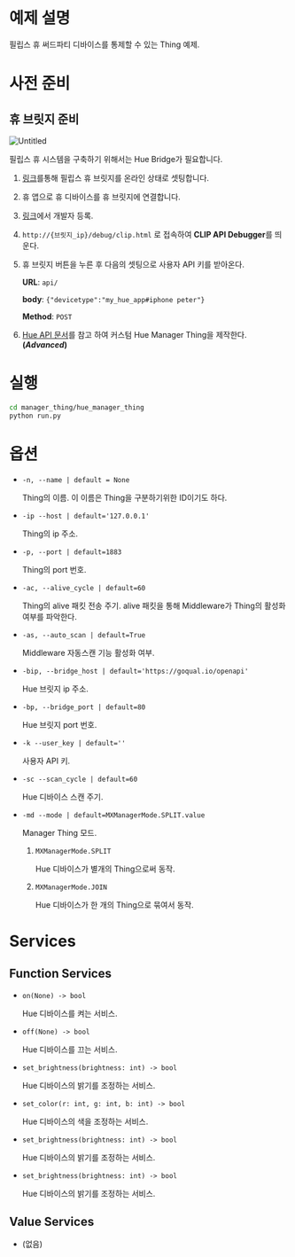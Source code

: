 # 예제 설명

필립스 휴 써드파티 디바이스를 통제할 수 있는 Thing 예제.

# 사전 준비

## 휴 브릿지 준비

![Untitled](https://s3-us-west-2.amazonaws.com/secure.notion-static.com/d2d7085c-9ebb-4ce5-8dc5-a6ddd5aeb91e/Untitled.png)

필립스 휴 시스템을 구축하기 위해서는 Hue Bridge가 필요합니다.

1. [링크](https://ko.manuals.plus/philips/929001180603-hue-smart-bridge-manual)를통해 필립스 휴 브릿지를 온라인 상태로 셋팅합니다.
2. 휴 앱으로 휴 디바이스를 휴 브릿지에 연결합니다.
3. [링크](https://developers.meethue.com/develop/get-started-2/)에서 개발자 등록.
4. `http://{브릿지_ip}/debug/clip.html` 로 접속하여 **CLIP API Debugger**를 띄운다.
5. 휴 브릿지 버튼을 누른 후 다음의 셋팅으로 사용자 API 키를 받아온다.

   **URL**: `api/`

   **body**: `{"devicetype":"my_hue_app#iphone peter"}`

   **Method**: `POST`

6. [Hue API 문서](https://developers.meethue.com/develop/hue-api-v2/api-reference/)를 참고 하여 커스텀 Hue Manager Thing을 제작한다. **(_Advanced_)**

# 실행

```bash
cd manager_thing/hue_manager_thing
python run.py
```

# 옵션

- `-n, --name | default = None`

  Thing의 이름. 이 이름은 Thing을 구분하기위한 ID이기도 하다.

- `-ip --host | default='127.0.0.1'`

  Thing의 ip 주소.

- `-p, --port | default=1883`

  Thing의 port 번호.

- `-ac, --alive_cycle | default=60`

  Thing의 alive 패킷 전송 주기. alive 패킷을 통해 Middleware가 Thing의 활성화 여부를 파악한다.

- `-as, --auto_scan | default=True`

  Middleware 자동스캔 기능 활성화 여부.

- `-bip, --bridge_host | default='https://goqual.io/openapi'`

  Hue 브릿지 ip 주소.

- `-bp, --bridge_port | default=80`

  Hue 브릿지 port 번호.

- `-k --user_key | default=''`

  사용자 API 키.

- `-sc --scan_cycle | default=60`

  Hue 디바이스 스캔 주기.

- `-md --mode | default=MXManagerMode.SPLIT.value`

  Manager Thing 모드.

  1. `MXManagerMode.SPLIT`

     Hue 디바이스가 별개의 Thing으로써 동작.

  2. `MXManagerMode.JOIN`

     Hue 디바이스가 한 개의 Thing으로 묶여서 동작.

# Services

## Function Services

- `on(None) -> bool`

  Hue 디바이스를 켜는 서비스.

- `off(None) -> bool`

  Hue 디바이스를 끄는 서비스.

- `set_brightness(brightness: int) -> bool`

  Hue 디바이스의 밝기를 조정하는 서비스.

- `set_color(r: int, g: int, b: int) -> bool`

  Hue 디바이스의 색을 조정하는 서비스.

- `set_brightness(brightness: int) -> bool`

  Hue 디바이스의 밝기를 조정하는 서비스.

- `set_brightness(brightness: int) -> bool`

  Hue 디바이스의 밝기를 조정하는 서비스.

## Value Services

- (없음)
